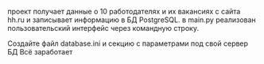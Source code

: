 проект получает данные о 10 работодателях и их вакансиях с сайта hh.ru
и записывает информацию в БД PostgreSQL. в main.py реализован
пользовательский интерфейс через командную строку.

Создайте файл database.ini и секцию с параметрами под свой сервер БД
Всё заработает